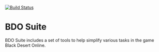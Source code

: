 [![Build Status](https://travis-ci.org/rldiamond/bdo-suite.svg?branch=master)](https://travis-ci.org/rldiamond/bdo-suite)

# BDO Suite
BDO Suite includes a set of tools to help simplify various tasks in the game Black Desert Online.